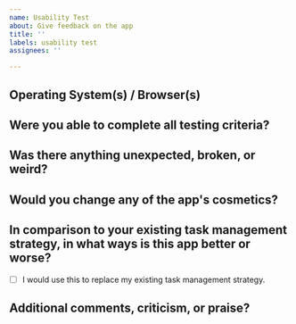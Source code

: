 ```yaml
---
name: Usability Test
about: Give feedback on the app
title: ''
labels: usability test
assignees: ''

---
```


## Operating System(s) / Browser(s)
<!-- If you are unsure which browser your phone uses, leave it blank -->
<!-- e.g. 
- ios 13 / Safari
- Windows Vista / Edge
- osx 14 / Firefox
-->


## Were you able to complete all testing criteria?
<!-- If not, why? -->


## Was there anything unexpected, broken, or weird?
<!-- e.g. I didn't expect to be able to breakup with my boyfriend through the app -->


## Would you change any of the app's cosmetics?
<!-- typography, colors, layout, sizing, etc. -->


## In comparison to your existing task management strategy, in what ways is this app better or worse?
<!-- e.g. I didn't expect to be able to breakup with my boyfriend through the app -->


- [ ] I would use this to replace my existing task management strategy.


## Additional comments, criticism, or praise?
